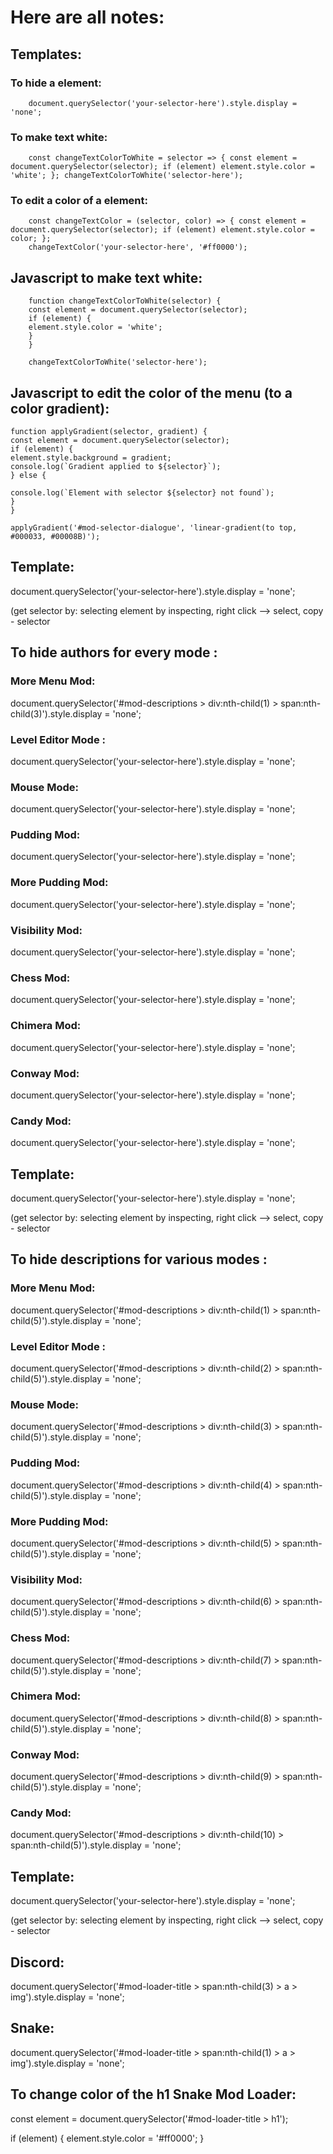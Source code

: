 # Here are all notes:

## Templates:

### To hide a element:
        document.querySelector('your-selector-here').style.display = 'none';
### To make text white:
        const changeTextColorToWhite = selector => { const element = document.querySelector(selector); if (element) element.style.color = 'white'; }; changeTextColorToWhite('selector-here');
### To edit a color of a element:
        const changeTextColor = (selector, color) => { const element = document.querySelector(selector); if (element) element.style.color = color; };
        changeTextColor('your-selector-here', '#ff0000');

## Javascript to make text white:
        
        function changeTextColorToWhite(selector) {
        const element = document.querySelector(selector);
        if (element) {
        element.style.color = 'white';
        }
        }

    	changeTextColorToWhite('selector-here');


## Javascript to edit the color of the menu (to a color gradient):

    function applyGradient(selector, gradient) {
    const element = document.querySelector(selector);  
    if (element) {
    element.style.background = gradient;
    console.log(`Gradient applied to ${selector}`);
    } else {
  
    console.log(`Element with selector ${selector} not found`);
    }
    }

    applyGradient('#mod-selector-dialogue', 'linear-gradient(to top, #000033, #00008B)');


## Template:
document.querySelector('your-selector-here').style.display = 'none';

(get selector by: selecting element by inspecting, right click --> select, copy - selector

## To hide authors for every mode : 
### More Menu Mod:
document.querySelector('#mod-descriptions > div:nth-child(1) > span:nth-child(3)').style.display = 'none';

### Level Editor Mode :
document.querySelector('your-selector-here').style.display = 'none';

### Mouse Mode:
document.querySelector('your-selector-here').style.display = 'none';

### Pudding Mod:
document.querySelector('your-selector-here').style.display = 'none';

### More Pudding Mod:
document.querySelector('your-selector-here').style.display = 'none';

### Visibility Mod:
document.querySelector('your-selector-here').style.display = 'none';

### Chess Mod:
document.querySelector('your-selector-here').style.display = 'none';

### Chimera Mod:
document.querySelector('your-selector-here').style.display = 'none';

### Conway Mod:
document.querySelector('your-selector-here').style.display = 'none';

### Candy Mod:
document.querySelector('your-selector-here').style.display = 'none';

## Template:
document.querySelector('your-selector-here').style.display = 'none';

(get selector by: selecting element by inspecting, right click --> select, copy - selector

## To hide descriptions for various modes : 
### More Menu Mod:
document.querySelector('#mod-descriptions > div:nth-child(1) > span:nth-child(5)').style.display = 'none';

### Level Editor Mode :
document.querySelector('#mod-descriptions > div:nth-child(2) > span:nth-child(5)').style.display = 'none';

### Mouse Mode:
document.querySelector('#mod-descriptions > div:nth-child(3) > span:nth-child(5)').style.display = 'none';

### Pudding Mod:
document.querySelector('#mod-descriptions > div:nth-child(4) > span:nth-child(5)').style.display = 'none';

### More Pudding Mod:
document.querySelector('#mod-descriptions > div:nth-child(5) > span:nth-child(5)').style.display = 'none';

### Visibility Mod:
document.querySelector('#mod-descriptions > div:nth-child(6) > span:nth-child(5)').style.display = 'none';

### Chess Mod:
document.querySelector('#mod-descriptions > div:nth-child(7) > span:nth-child(5)').style.display = 'none';

### Chimera Mod:
document.querySelector('#mod-descriptions > div:nth-child(8) > span:nth-child(5)').style.display = 'none';

### Conway Mod:
document.querySelector('#mod-descriptions > div:nth-child(9) > span:nth-child(5)').style.display = 'none';

### Candy Mod:
document.querySelector('#mod-descriptions > div:nth-child(10) > span:nth-child(5)').style.display = 'none';

## Template:
document.querySelector('your-selector-here').style.display = 'none';

(get selector by: selecting element by inspecting, right click --> select, copy - selector
## Discord:
document.querySelector('#mod-loader-title > span:nth-child(3) > a > img').style.display = 'none';



## Snake:
document.querySelector('#mod-loader-title > span:nth-child(1) > a > img').style.display = 'none';



## To change color of the h1 Snake Mod Loader:
const element = document.querySelector('#mod-loader-title > h1');

if (element) {
    element.style.color = '#ff0000';
}
